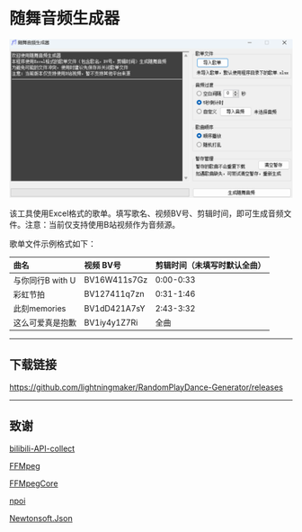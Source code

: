 # 随舞音频生成器

![窗口截图](Screenshot.png)

该工具使用Excel格式的歌单。填写歌名、视频BV号、剪辑时间，即可生成音频文件。注意：当前仅支持使用B站视频作为音频源。

歌单文件示例格式如下：

曲名	|视频 BV号	|剪辑时间（未填写时默认全曲）
:--|:--|:--
与你同行B with U	|BV16W411s7Gz	|0:00-0:33
彩虹节拍	|BV127411q7zn	|0:31-1:46
此刻memories	|BV1dD421A7sY	|2:43-3:32
这么可爱真是抱歉	|BV1iy4y1Z7Ri	|全曲

---

## 下载链接

https://github.com/lightningmaker/RandomPlayDance-Generator/releases

---

## 致谢

[bilibili-API-collect](https://github.com/SocialSisterYi/bilibili-API-collect)

[FFMpeg](https://ffmpeg.org/)

[FFMpegCore](https://github.com/rosenbjerg/FFMpegCore)

[npoi](https://github.com/nissl-lab/npoi)

[Newtonsoft.Json](https://github.com/JamesNK/Newtonsoft.Json)

